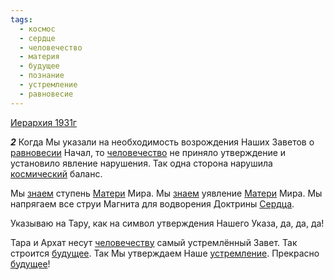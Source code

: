 ```yaml
---
tags:
  - космос
  - сердце
  - человечество
  - материя
  - будущее
  - познание
  - устремление
  - равновесие
---
```


[Иерархия 1931г](https://127.0.0.1:4002/agni/1931)

___2___
Когда Мы указали на необходимость возрождения Наших Заветов о [равновесии](../../../tags/#равновесие) Начал, то [человечество](../../../tags/#человечество) не приняло утверждение и установило явление нарушения. Так одна сторона нарушила [космический](../../../tags/#космос) баланс.   

Мы [знаем](../../../tags/#познание) ступень [Матери](../../../tags/#материя) Мира. Мы [знаем](../../../tags/#познание) уявление [Матери](../../../tags/#материя) Мира. Мы напрягаем все струи Магнита для водворения Доктрины [Сердца](../../../tags/#сердце).   

Указываю на Тару, как на символ утверждения Нашего Указа, да, да, да!   

Тара и Архат несут [человечеству](../../../tags/#человечество) самый устремлённый Завет. Так строится [будущее](../../../tags/#будущее). Так Мы утверждаем Наше [устремление](../../../tags/#устремление). Прекрасно [будущее](../../../tags/#будущее)!   

